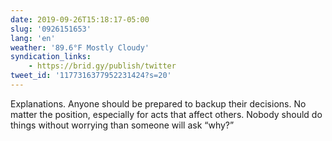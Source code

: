 ```yaml
---
date: 2019-09-26T15:18:17-05:00
slug: '0926151653'
lang: 'en'
weather: '89.6°F Mostly Cloudy'
syndication_links:
    - https://brid.gy/publish/twitter
tweet_id: '1177316377952231424?s=20'
---
```

Explanations. Anyone should be prepared to backup their decisions. No matter the position, especially for acts that affect others. Nobody should do things without worrying than someone will ask “why?”